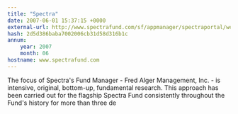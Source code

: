 ```yaml
---
title: "Spectra"
date: 2007-06-01 15:37:15 +0000
external-url: http://www.spectrafund.com/sf/appmanager/spectraportal/welcome?_nfpb=true&_pageLabel=spectra_portals_section&TopSections=About
hash: 2d5d386baba7002006cb31d58d316b1c
annum:
    year: 2007
    month: 06
hostname: www.spectrafund.com
---
```


The focus of Spectra's Fund Manager - Fred Alger Management, Inc. - is intensive, original, bottom-up, fundamental research. This approach has been carried out for the flagship Spectra Fund consistently throughout the Fund's history for more than three de
